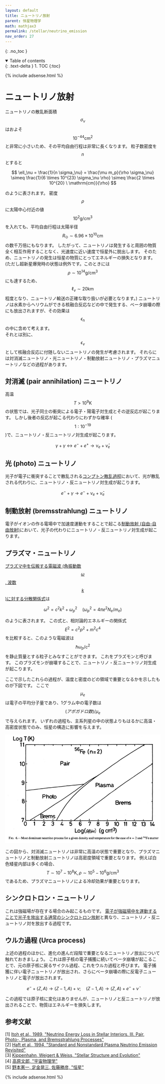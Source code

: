 ```yaml
---
layout: default
title: ニュートリノ放射
parent: 恒星物理学
math: mathjax3
permalink: /stellar/neutrino_emission
nav_order: 27
---
```


{: .no_toc }

<details open markdown="block">
  <summary>
    Table of contents
  </summary>
  {: .text-delta }
1. TOC
{:toc}
</details>

{% include adsense.html %} 

# ニュートリノ放射

ニュートリノの散乱断面積$$\sigma_\nu$$はおよそ$$10^{-44} \mathrm{cm^2}$$と非常に小さいため、その平均自由行程は非常に長くなります。
粒子数密度を$$n$$とすると

$$
\ell_\nu 
= \frac{1}{n \sigma_\nu} 
= \frac{\mu m_p}{\rho \sigma_\nu}
\simeq \frac{1}{6 \times 10^{23} \sigma_\nu \rho} 
\simeq \frac{2 \times 10^{20} \ \mathrm{cm}}{\rho}
$$

のように表されます。
密度$$\rho$$に太陽中心付近の値$$10^2 \mathrm{g/cm^3}$$を入れても、平均自由行程は太陽半径$$R_\odot \sim 6.96 \times 10^{10} \mathrm{cm}$$の数千万倍にもなります。
したがって、ニュートリノは発生すると周囲の物質全く相互作用することなく、光速度に近い速度で恒星外に脱出します。
そのため、ニュートリノの発生は恒星の物質にとってエネルギーの損失となります。
(ただし超新星爆発時の状態は例外です。このときには$$\rho \sim 10^{14} \mathrm{g/cm^3}$$にも達するため、$$\ell_\nu \sim 20 \mathrm{km}$$程度となり、ニュートリノ輸送の正確な取り扱いが必要となります。)
ニュートリノは水素からヘリウムができる核融合反応などの中で発生する、ベータ崩壊の際にも放出されますが、その効果は$$\epsilon_\mathrm{n}$$の中に含めて考えます。  
それとは別に、$$\epsilon_\nu$$として核融合反応に付随しないニュートリノの発生が考慮されます。
それらには対消滅ニュートリノ・光ニュートリノ・制動放射ニュートリノ・プラズマニュートリノなどの過程があります。

## 対消滅 (pair annihilation) ニュートリノ

高温$$T>10^9 \mathrm{K}$$の状態では、光子同士の衝突による電子・陽電子対生成とその逆反応が起こります。
しかし後者の反応が起こる代わりにわずかな確率 ($$1:10^{-19}$$)で、ニュートリノ・反ニュートリノ対生成が起こります。

$$
\gamma + \gamma \longleftrightarrow e^- + e^+ \longrightarrow \nu_e + \bar{\nu}_e 
$$

## 光 (photo) ニュートリノ

光子が電子に衝突することで散乱される[コンプトン散乱過程](/astroelec/compton)において、光が散乱される代わりに、ニュートリノ・反ニュートリノ対生成が起こります。

$$
e^- + \gamma \longrightarrow 
e^- + \nu_e + \bar{\nu}_e
$$

## 制動放射 (bremsstrahlung) ニュートリノ

電子がイオンの作る電場中で加速度運動をすることで起こる[制動放射 (自由-自由放射)](/astroelec/thermal_brems)において、光子の代わりにニュートリノ・反ニュートリノ対生成が起こります。

## プラズマ・ニュートリノ

[プラズマ中を伝搬する電磁波 (角振動数$$\omega$$, 波数$$k$$)に対する分散関係式](/plasma/propagation_cold)は

$$
\omega^2 
= c^2 k^2 + \omega_p^2 \quad (\omega_p^2 = 4\pi e^2 N_e / m_e)
$$

のように表されます。
この式と、相対論的エネルギーの関係式 $$E^2 = c^2 p^2 + m^2 c^4$$を比較すると、このような電磁波は$$\hbar \omega_p /c^2$$を静止質量とする粒子とみなすことができます。
これをプラズモンと呼びます。
このプラズモンが崩壊することで、ニュートリノ・反ニュートリノ対生成が起こります。  

ここで示したこれらの過程が、温度と密度のどの領域で重要となるかを示したものが下図です。
ここで$$\mu_e$$は電子の平均分子量であり、1グラム中の電子数は$$(アボガドロ数) / \mu_e$$で与えられます。
いずれの過程も、主系列星の中の状態よりもはるかに高温・高密度状態でのみ、恒星の構造に影響を与えます。

![](/assets/images/stellar/neutrino_emission_01.png)

この図から、対消滅ニュートリノは非常に高温の状態で重要となり、プラズマニュートリノと制動放射ニュートリノは高密度領域で重要となります。
例えば白色矮星内部は多くの場合、$$T \sim 10^7 - 10^8 \mathrm{K}, \rho \sim 10^5 - 10^6 \mathrm{g/cm^3}$$であるため、プラズマニュートリノによる冷却効果が重要となります。

## シンクロトロン・ニュートリノ

これは強磁場が存在する場合のみ起こるものです。
[電子が強磁場中を運動することで光子を放出する通常のシンクロトロン放射](/astroelec/sync_spectrum)と異なり、ニュートリノ・反ニュートリノ対を放出する過程です。

## ウルカ過程 (Urca process)

上述の過程のほかに、進化の進んだ段階で重要となるニュートリノ放出について触れておきましょう。
これは原子核の電子捕獲に続いてベータ崩壊が起こることで、元の原子核に戻るサイクル過程、これをウルカ過程と呼びます。
電子捕獲に伴い電子ニュートリノが放出され、さらにベータ崩壊の際に反電子ニュートリノと電子が放出されます。

$$
e^- + (Z, A) \longrightarrow (Z-1, A) + \nu; \quad
(Z-1, A) \longrightarrow (Z, A) + e^- + \bar{\nu}
$$

この過程では原子核に変化はありませんが、ニュートリノと反ニュートリノが放出されることで、物質はエネルギーを損失します。

## 参考文献

[1] [Itoh et al., 1989, "Neutrino Energy Loss in Stellar Interiors. III. Pair, Photo-, Plasma, and Bremsstrahlung Processes"](1989ApJ...339..354I)  
[2] [Haft et al., 1994, "Standard and Nonstandard Plasma Neutrino Emission Revisited"](1994ApJ...425..222H)  
[3] [Kippenhahn, Weigert & Weiss, "Stellar Structure and Evolution"](https://amzn.to/43pXiva)  
[4] [高原文郎, "宇宙物理学"](https://amzn.to/4bXfKgP)  
[5] [野本憲一, 定金晃三, 佐藤勝彦, "恒星"](https://amzn.to/4kHBvFv)  

{% include adsense.html %} 